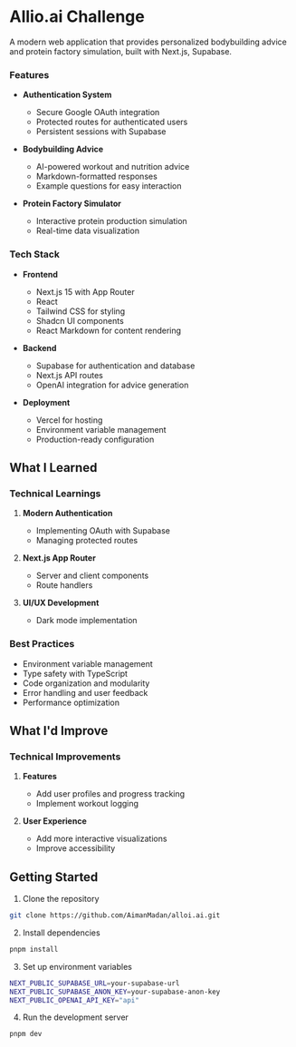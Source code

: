 # Allio.ai Challenge  

A modern web application that provides personalized bodybuilding advice and protein factory simulation, built with Next.js, Supabase.



### Features
- **Authentication System**
  - Secure Google OAuth integration
  - Protected routes for authenticated users
  - Persistent sessions with Supabase

- **Bodybuilding Advice**
  - AI-powered workout and nutrition advice
  - Markdown-formatted responses
  - Example questions for easy interaction


- **Protein Factory Simulator**
  - Interactive protein production simulation
  - Real-time data visualization


### Tech Stack
- **Frontend**
  - Next.js 15 with App Router
  - React 
  - Tailwind CSS for styling
  - Shadcn UI components
  - React Markdown for content rendering

- **Backend**
  - Supabase for authentication and database
  - Next.js API routes
  - OpenAI integration for advice generation

- **Deployment**
  - Vercel for hosting
  - Environment variable management
  - Production-ready configuration

##  What I Learned

### Technical Learnings
1. **Modern Authentication**
   - Implementing OAuth with Supabase
   - Managing protected routes


2. **Next.js App Router**
   - Server and client components
   - Route handlers

3. **UI/UX Development**
   - Dark mode implementation


### Best Practices
- Environment variable management
- Type safety with TypeScript
- Code organization and modularity
- Error handling and user feedback
- Performance optimization

##  What I'd Improve

### Technical Improvements
1. **Features**
   - Add user profiles and progress tracking
   - Implement workout logging

2. **User Experience**
   - Add more interactive visualizations
   - Improve accessibility




##  Getting Started

1. Clone the repository
```bash
git clone https://github.com/AimanMadan/alloi.ai.git
```

2. Install dependencies
```bash
pnpm install
```

3. Set up environment variables
```bash
NEXT_PUBLIC_SUPABASE_URL=your-supabase-url
NEXT_PUBLIC_SUPABASE_ANON_KEY=your-supabase-anon-key
NEXT_PUBLIC_OPENAI_API_KEY="api"
```

4. Run the development server
```bash
pnpm dev
```
